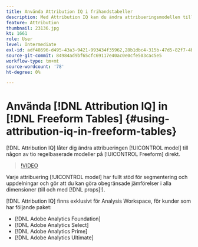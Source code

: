 ```yaml
---
title: Använda Attribution IQ i frihandstabeller
description: Med Attribution IQ kan du ändra attribueringsmodellen till vilken som helst av tio regelbaserade modeller i en fri kolumn.
feature: Attribution
thumbnail: 23136.jpg
kt: 1661
role: User
level: Intermediate
exl-id: adf48696-d495-43a3-9421-993434f35962,28b1dbc4-315b-47d5-82f7-4b394ed31ad8
source-git-commit: 84984ad9bf65cfc69117e40ac0e0cfe503cac5e5
workflow-type: tm+mt
source-wordcount: '78'
ht-degree: 0%

---
```


# Använda [!DNL Attribution IQ] in [!DNL Freeform Tables] {#using-attribution-iq-in-freeform-tables}

[!DNL Attribution IQ] låter dig ändra attribueringen [!UICONTROL model] till någon av tio regelbaserade modeller på [!UICONTROL Freeform] direkt.

>[!VIDEO](https://video.tv.adobe.com/v/23136/?quality=12&learn=on)

Varje attribuering [!UICONTROL model] har fullt stöd för segmentering och uppdelningar och gör att du kan göra obegränsade jämförelser i alla dimensioner (till och med [!DNL props]!).

[!DNL Attribution IQ] finns exklusivt för Analysis Workspace, för kunder som har följande paket:

* [!DNL Adobe Analytics Foundation]
* [!DNL Adobe Analytics Select]
* [!DNL Adobe Analytics Prime]
* [!DNL Adobe Analytics Ultimate]

